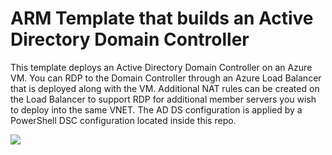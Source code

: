 # ARM Template that builds an Active Directory Domain Controller

This template deploys an Active Directory Domain Controller on an Azure VM. You can RDP to the Domain Controller through an Azure Load Balancer that is deployed along with the VM. Additional NAT rules can be created on the Load Balancer to support RDP for additional member servers you wish to deploy into the same VNET. The AD DS configuration is applied by a PowerShell DSC configuration located inside this repo.

<a href="https://portal.azure.com/#create/Microsoft.Template/uri/https%3A%2F%2Fraw.githubusercontent.com%2Fnurollinsiii%2Fazure-lf-deployment%2Fmaster%2Fazuredeploy.json" target="_blank">
    <img src="http://azuredeploy.net/deploybutton.png"/>
</a>
